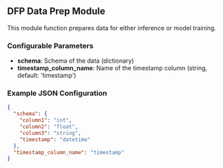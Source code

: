 ## DFP Data Prep Module

This module function prepares data for either inference or model training.

### Configurable Parameters

- **schema**: Schema of the data (dictionary)
- **timestamp_column_name**: Name of the timestamp column (string, default: 'timestamp')

### Example JSON Configuration

```json
{
  "schema": {
    "column1": "int",
    "column2": "float",
    "column3": "string",
    "timestamp": "datetime"
  },
  "timestamp_column_name": "timestamp"
}
```